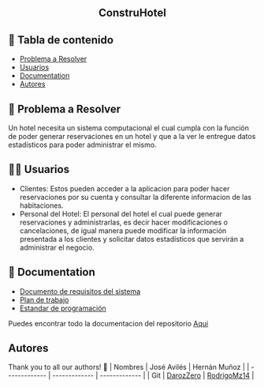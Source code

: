 <h2 align="center">ConstruHotel</h2>


## 📝 Tabla de contenido
- [Problema a Resolver](#problem_statement)
- [Usuarios](#users)
- [Documentation](#documentation)
- [Autores](#authors)


## 🧐 Problema a Resolver <a name = "problem_statement"></a>
Un hotel necesita un sistema computacional el cual cumpla con la función de poder generar reservaciones en un hotel y que a la ver le entregue datos estadísticos para poder administrar el mismo.

## 🧑🏽 Usuarios <a name = "users"></a>

- Clientes: Estos pueden acceder a la aplicacion para poder hacer reservaciones por su cuenta y consultar la diferente informacion de las habitaciones.
- Personal del Hotel: El personal del hotel el cual puede generar reservaciones y administrarlas, es decir hacer modificaciones o cancelaciones, de igual manera puede modificar la información presentada a los clientes y solicitar datos estadísticos que servirán a administrar el negocio.


## 📄 Documentation <a name = "documentation"></a>
- [Documento de requisitos del sistema](https://github.com/DarozZero/ConstruHotel/blob/main/Documentacion/SRS_ConstruHotel.pdf)
- [Plan de trabajo](https://github.com/DarozZero/ConstruHotel/blame/main/Documentacion/PlanTrabajo.xlsx)
- [Estandar de programación](https://github.com/DarozZero/ConstruHotel/blob/main/Documentacion/ConvencionesCodigoJava.pdf)

Puedes encontrar todo la documentacion del repositorio [Aqui](https://github.com/DarozZero/Fmat-Proyect/tree/main/Documentation)

## Autores <a name = "authors"></a>
Thank you to all our authors! 🙏
| Nombres | José Avilés  | Hernán Muñoz  |
| ------------- | ------------- | ------------- |
| Git  | [DarozZero](https://github.com/DarozZero)  | [RodrigoMz14](https://github.com/RodrigoMz14) |
